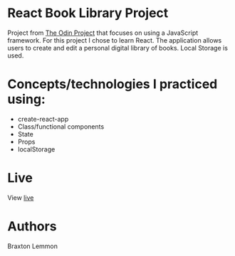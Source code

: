 # React Book Library Project
Project from [The Odin Project](https://www.theodinproject.com/lessons/frameworks) that focuses on using a JavaScript framework. For this project I chose to learn React. The application allows users to create and edit a personal digital library of books. Local Storage is used.

# Concepts/technologies I practiced using:
- create-react-app
- Class/functional components
- State
- Props
- localStorage

# Live
View [live](https://braxtonlemmon.github.io/book-library-react/)

# Authors
Braxton Lemmon